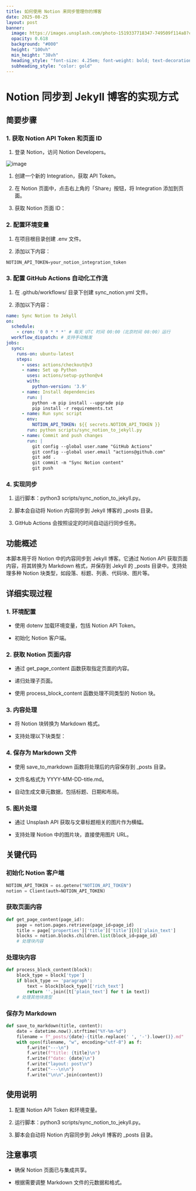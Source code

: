 ```yaml
---
title: 如何使用 Notion 来同步管理你的博客
date: 2025-08-25
layout: post
banner:
  image: https://images.unsplash.com/photo-1519337718347-749509f114a8?crop=entropy&cs=tinysrgb&fit=max&fm=jpg&ixid=M3w2OTIwMzJ8MHwxfHJhbmRvbXx8fHx8fHx8fDE3NTYxMzE3Mzh8&ixlib=rb-4.1.0&q=80&w=1080
  opacity: 0.618
  background: "#000"
  height: "100vh"
  min_height: "38vh"
  heading_style: "font-size: 4.25em; font-weight: bold; text-decoration: underline"
  subheading_style: "color: gold"
---
```


# Notion 同步到 Jekyll 博客的实现方式

## 简要步骤

### 1. 获取 Notion API Token 和页面 ID

1. 登录 Notion，访问 Notion Developers。

![image](https://prod-files-secure.s3.us-west-2.amazonaws.com/a7a0cc5a-89b9-4cda-8686-1fba0ca52f40/d19c1afe-dea5-4312-9333-786b0ba83054/image.png?X-Amz-Algorithm=AWS4-HMAC-SHA256&X-Amz-Content-Sha256=UNSIGNED-PAYLOAD&X-Amz-Credential=ASIAZI2LB4665EOSPLLC%2F20250825%2Fus-west-2%2Fs3%2Faws4_request&X-Amz-Date=20250825T142218Z&X-Amz-Expires=3600&X-Amz-Security-Token=IQoJb3JpZ2luX2VjEAUaCXVzLXdlc3QtMiJHMEUCIHRoS1xc%2BijG8QjYtefTbtnk8DlhXI%2BfZ241Y8wEZmhPAiEAqmOJCD1eenVQeJiJ5vlsDW%2BzCvByaIVeYI1dQz99rYAq%2FwMIXhAAGgw2Mzc0MjMxODM4MDUiDHe61lcBz2C0uiJXOCrcA6KuZ%2BJI1oYoFZ1VbFsIwU8nww3GzXnGJWCbUebOGSlU%2BI86h2detka9SpxM4okrFiuHBEEEmhX8WqJ%2Br0%2BasC1XoBVuj3Tn03yhjJubeZVIZB2h7hzPhV3sPH4r1VebW2znDC7lwoaPIqolDxOJ8UNzseOh%2BoBS0sfZilhqkS92eoJLhFOhEyBO7fYYLx4UYjUHzEA%2FX2MTWKc1VZexBaQF%2B3hzwT14FzdmbSXpYsE3FbAhWTPRdttw60Xwu%2FDVKA4jB6evIcf%2Fk9qpP2x1RpQPspYqXvjR4qeN8%2Bbp62Xuxva5PwdcEyLXDBD%2BWqXxCGYeWakiT66bGsvWzI05W4TVPJwZloZ39%2BO%2FLicktBj0NkZ5sNgsBrY03Qelo%2F5QXTu2CU6h1rCEETh36EVkGGLgPkQICxLQ4ousC6%2BloPTC2FGWEPe91fBpH511Kg0lpFpKXo44hQPfOhXsTSTZcrTeSb%2B2DIMr5uIzyObNq3XncErU2vr8OCZ4fcbnBNGNctLEtZRwRgvtDd9VW4mjBbrVK9DGkKSBgX3wg53ZIubh8B3IEzrjhypAi8CjYWydnCQpqWsRT4C7OLL3AjoQKhzzGutDsaFM%2BAy2wVsyQ%2F3xwRvTYKRY3Oj2HxswMN%2FBscUGOqUBistDQsXiQRs%2F3rPD7NGePT6N5t%2FKNlhhQ39qqamv4nJ%2B2ZCq1joPuVgtKJvOB1hf3KFwbwXSyUHI1JdWPXaQnXdrsGFceFAgZcYkUNQwqvBFTXAejHqwE6zwMHDTeel%2FSZF%2Bp%2F4T5ch1MGpEW1Aj1l%2B6r5ewBYz%2B23qv3VB0REVA91FGl1lhJfpvBaS3asPYiajwKeIlwStyv%2FLN6tcTpDxhNGoK&X-Amz-Signature=71f862ab72aa066f0a1bad778e637448815bb92d9578eccccfc14abef4adbd56&X-Amz-SignedHeaders=host&x-amz-checksum-mode=ENABLED&x-id=GetObject)

1. 创建一个新的 Integration，获取 API Token。

1. 在 Notion 页面中，点击右上角的「Share」按钮，将 Integration 添加到页面。

1. 获取 Notion 页面 ID：


### 2. 配置环境变量

1. 在项目根目录创建 .env 文件。

1. 添加以下内容：

```javascript
NOTION_API_TOKEN=your_notion_integration_token
```

### 3. 配置 GitHub Actions 自动化工作流

1. 在 .github/workflows/ 目录下创建 sync_notion.yml 文件。

1. 添加以下内容：

```yaml
name: Sync Notion to Jekyll
on:
  schedule:
    - cron: '0 0 * * *' # 每天 UTC 时间 00:00（北京时间 08:00）运行
  workflow_dispatch: # 支持手动触发
jobs:
  sync:
    runs-on: ubuntu-latest
    steps:
      - uses: actions/checkout@v3
      - name: Set up Python
        uses: actions/setup-python@v4
        with:
          python-version: '3.9'
      - name: Install dependencies
        run: |
          python -m pip install --upgrade pip
          pip install -r requirements.txt
      - name: Run sync script
        env:
          NOTION_API_TOKEN: ${{ secrets.NOTION_API_TOKEN }}
        run: python scripts/sync_notion_to_jekyll.py
      - name: Commit and push changes
        run: |
          git config --global user.name "GitHub Actions"
          git config --global user.email "actions@github.com"
          git add .
          git commit -m "Sync Notion content"
          git push
```

### 4. 实现同步

1. 运行脚本：python3 scripts/sync_notion_to_jekyll.py。

1. 脚本会自动将 Notion 内容同步到 Jekyll 博客的 _posts 目录。

1. GitHub Actions 会按照设定的时间自动运行同步任务。

## 功能概述

本脚本用于将 Notion 中的内容同步到 Jekyll 博客。它通过 Notion API 获取页面内容，将其转换为 Markdown 格式，并保存到 Jekyll 的 _posts 目录中。支持处理多种 Notion 块类型，如段落、标题、列表、代码块、图片等。

## 详细实现过程

### 1. 环境配置

- 使用 dotenv 加载环境变量，包括 Notion API Token。

- 初始化 Notion 客户端。

### 2. 获取 Notion 页面内容

- 通过 get_page_content 函数获取指定页面的内容。

- 递归处理子页面。

- 使用 process_block_content 函数处理不同类型的 Notion 块。

### 3. 内容处理

- 将 Notion 块转换为 Markdown 格式。

- 支持处理以下块类型：


### 4. 保存为 Markdown 文件

- 使用 save_to_markdown 函数将处理后的内容保存到 _posts 目录。

- 文件名格式为 YYYY-MM-DD-title.md。

- 自动生成文章元数据，包括标题、日期和布局。

### 5. 图片处理

- 通过 Unsplash API 获取与文章标题相关的图片作为横幅。

- 支持处理 Notion 中的图片块，直接使用图片 URL。

## 关键代码

### 初始化 Notion 客户端

```python
NOTION_API_TOKEN = os.getenv("NOTION_API_TOKEN")
notion = Client(auth=NOTION_API_TOKEN)
```

### 获取页面内容

```python
def get_page_content(page_id):
    page = notion.pages.retrieve(page_id=page_id)
    title = page['properties']['title']['title'][0]['plain_text']
    blocks = notion.blocks.children.list(block_id=page_id)
    # 处理块内容
```

### 处理块内容

```python
def process_block_content(block):
    block_type = block['type']
    if block_type == 'paragraph':
        text = block[block_type]['rich_text']
        return ''.join([t['plain_text'] for t in text])
    # 处理其他块类型
```

### 保存为 Markdown

```python
def save_to_markdown(title, content):
    date = datetime.now().strftime("%Y-%m-%d")
    filename = f"_posts/{date}-{title.replace(' ', '-').lower()}.md"
    with open(filename, "w", encoding="utf-8") as f:
        f.write("---\n")
        f.write(f"title: {title}\n")
        f.write(f"date: {date}\n")
        f.write("layout: post\n")
        f.write("---\n\n")
        f.write("\n\n".join(content))
```

## 使用说明

1. 配置 Notion API Token 和环境变量。

1. 运行脚本：python3 scripts/sync_notion_to_jekyll.py。

1. 脚本会自动将 Notion 内容同步到 Jekyll 博客的 _posts 目录。

## 注意事项

- 确保 Notion 页面已与集成共享。

- 根据需要调整 Markdown 文件的元数据和格式。